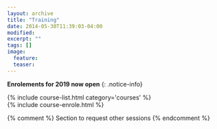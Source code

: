 ```yaml
---
layout: archive
title: "Training"
date: 2014-05-30T11:39:03-04:00
modified:
excerpt: ""
tags: []
image:
  feature:
  teaser:
---
```


**Enrolements for 2019 now open**
{: .notice-info}

<div class="row">
    <div class="large-12">
        {% include course-list.html category='courses' %}
    </div>
</div>
{% include course-enrole.html %}



{% comment %}
Section to request other sessions
{% endcomment %}
